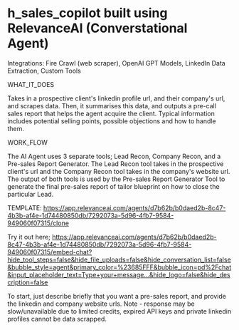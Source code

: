 # h_sales_copilot built using RelevanceAI (Converstational Agent)
Integrations: Fire Crawl (web scraper), OpenAI GPT Models, LinkedIn Data Extraction, Custom Tools

WHAT_IT_DOES

Takes in a prospective client's linkedin profile url, and their company's url, and scrapes data. Then, it summarises this data, and outputs a pre-call sales report that helps the agent acquire the client.
Typical information includes potential selling points, possible objections and how to handle them.

WORK_FLOW

The AI Agent uses 3 separate tools; Lead Recon, Company Recon, and a Pre-sales Report Generator. The Lead Recon tool takes in the prospective client's url and the Company Recon tool takes in the 
company's website url. The output of both tools is used by the Pre-sales Report Generator Tool to generate the final pre-sales report of tailor blueprint on how to close the particular Lead.

TEMPLATE:
https://app.relevanceai.com/agents/d7b62b/b0daed2b-8c47-4b3b-af4e-1d74480850db/7292073a-5d96-4fb7-9584-949060f07315/clone


Try it out here; 
https://app.relevanceai.com/agents/d7b62b/b0daed2b-8c47-4b3b-af4e-1d74480850db/7292073a-5d96-4fb7-9584-949060f07315/embed-chat?hide_tool_steps=false&hide_file_uploads=false&hide_conversation_list=false&bubble_style=agent&primary_color=%23685FFF&bubble_icon=pd%2Fchat&input_placeholder_text=Type+your+message...&hide_logo=false&hide_description=false

To start, just describe briefly that you want a pre-sales report, and provide the linkedin and company website urls. 
Note - response may be slow/unavailable due to limited credits, expired API keys and private linkedin profiles cannot be data scrapped. 
